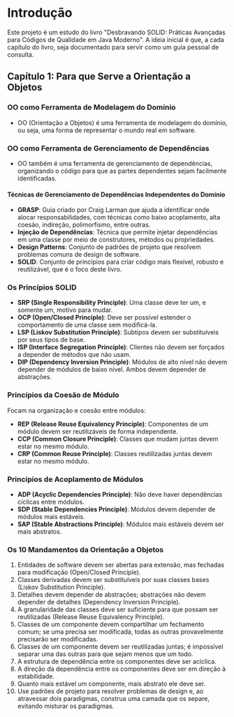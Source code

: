 # Introdução

Este projeto é um estudo do livro "Desbravando SOLID: Práticas Avançadas para Códigos de Qualidade em Java Moderno". A ideia inicial é que, a cada capítulo do livro, seja documentado para servir como um guia pessoal de consulta.

## Capítulo 1: Para que Serve a Orientação a Objetos

### OO como Ferramenta de Modelagem do Domínio

- OO (Orientação a Objetos) é uma ferramenta de modelagem do domínio, ou seja, uma forma de representar o mundo real em software.

### OO como Ferramenta de Gerenciamento de Dependências

- OO também é uma ferramenta de gerenciamento de dependências, organizando o código para que as partes dependentes sejam facilmente identificadas.

#### Técnicas de Gerenciamento de Dependências Independentes do Domínio

- **GRASP**: Guia criado por Craig Larman que ajuda a identificar onde alocar responsabilidades, com técnicas como baixo acoplamento, alta coesão, indireção, polimorfismo, entre outras.
- **Injeção de Dependências**: Técnica que permite injetar dependências em uma classe por meio de construtores, métodos ou propriedades.
- **Design Patterns**: Conjunto de padrões de projeto que resolvem problemas comuns de design de software.
- **SOLID**: Conjunto de princípios para criar código mais flexível, robusto e reutilizável, que é o foco deste livro.

### Os Princípios SOLID

- **SRP (Single Responsibility Principle)**: Uma classe deve ter um, e somente um, motivo para mudar.
- **OCP (Open/Closed Principle)**: Deve ser possível estender o comportamento de uma classe sem modificá-la.
- **LSP (Liskov Substitution Principle)**: Subtipos devem ser substituíveis por seus tipos de base.
- **ISP (Interface Segregation Principle)**: Clientes não devem ser forçados a depender de métodos que não usam.
- **DIP (Dependency Inversion Principle)**: Módulos de alto nível não devem depender de módulos de baixo nível. Ambos devem depender de abstrações.

### Princípios da Coesão de Módulo

Focam na organização e coesão entre módulos:

- **REP (Release Reuse Equivalency Principle)**: Componentes de um módulo devem ser reutilizáveis de forma independente.
- **CCP (Common Closure Principle)**: Classes que mudam juntas devem estar no mesmo módulo.
- **CRP (Common Reuse Principle)**: Classes reutilizadas juntas devem estar no mesmo módulo.

### Princípios de Acoplamento de Módulos

- **ADP (Acyclic Dependencies Principle)**: Não deve haver dependências cíclicas entre módulos.
- **SDP (Stable Dependencies Principle)**: Módulos devem depender de módulos mais estáveis.
- **SAP (Stable Abstractions Principle)**: Módulos mais estáveis devem ser mais abstratos.

### Os 10 Mandamentos da Orientação a Objetos

1. Entidades de software devem ser abertas para extensão, mas fechadas para modificação (Open/Closed Principle).
2. Classes derivadas devem ser substituíveis por suas classes bases (Liskov Substitution Principle).
3. Detalhes devem depender de abstrações; abstrações não devem depender de detalhes (Dependency Inversion Principle).
4. A granularidade das classes deve ser suficiente para que possam ser reutilizadas (Release Reuse Equivalency Principle).
5. Classes de um componente devem compartilhar um fechamento comum; se uma precisa ser modificada, todas as outras provavelmente precisarão ser modificadas.
6. Classes de um componente devem ser reutilizadas juntas; é impossível separar uma das outras para que sejam menos que um todo.
7. A estrutura de dependência entre os componentes deve ser acíclica.
8. A direção da dependência entre os componentes deve ser em direção à estabilidade.
9. Quanto mais estável um componente, mais abstrato ele deve ser.
10. Use padrões de projeto para resolver problemas de design e, ao atravessar dois paradigmas, construa uma camada que os separe, evitando misturar os paradigmas.
